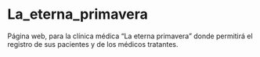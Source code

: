 # La_eterna_primavera
Página web, para la clínica médica “La eterna primavera” donde permitirá el registro de sus pacientes y de los médicos tratantes.
